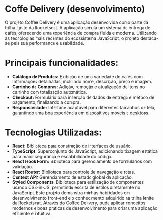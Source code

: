 # Coffe Delivery (desenvolvimento)

O projeto Coffee Delivery é uma aplicação desenvolvida como parte da trilha Ignite da Rocketseat. A aplicação simula um sistema de entrega de cafés, oferecendo uma experiência de compra fluida e moderna. Utilizando as tecnologias mais recentes do ecossistema JavaScript, o projeto destaca-se pela sua performance e usabilidade.

# Principais funcionalidades:

- **Catálogo de Produtos:** Exibição de uma variedade de cafés com informações detalhadas, incluindo nome, descrição, preço e imagem.
- **Carrinho de Compras:** Adição, remoção e atualização de itens no carrinho com totalização automática.
- **Checkout:** Formulário para inserção de dados de entrega e método de pagamento, finalizando a compra.
- **Responsividade:** Interface adaptável para diferentes tamanhos de tela, garantindo uma boa experiência em dispositivos móveis e desktops.

# Tecnologias Utilizadas:

- **React:** Biblioteca para construção de interfaces de usuário.
- **TypeScript:** Superconjunto do JavaScript, adicionando tipagem estática para maior segurança e escalabilidade do código.
- **React Hook Form:** Biblioteca para gerenciamento de formulários com validação.
- **React Router:** Biblioteca para controle de navegação e rotas.
- **Context API:** Gerenciamento de estado global da aplicação.
- **Styled Components:** Biblioteca para estilização de componentes usando CSS-in-JS, permitindo escrita de estilos diretamente no JavaScript.
Este projeto demonstra minhas habilidades em desenvolvimento front-end e o conhecimento adquirido na trilha Ignite da Rocketseat. Através do Coffee Delivery, pude aplicar conceitos modernos e boas práticas de desenvolvimento para criar uma aplicação eficiente e intuitiva.
